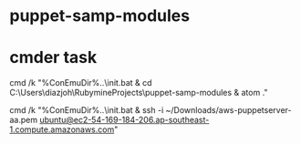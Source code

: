 # puppet-samp-modules

# cmder task
cmd /k "%ConEmuDir%\..\init.bat & cd C:\Users\diazjoh\RubymineProjects\puppet-samp-modules & atom ."

cmd /k "%ConEmuDir%\..\init.bat & ssh -i ~/Downloads/aws-puppetserver-aa.pem ubuntu@ec2-54-169-184-206.ap-southeast-1.compute.amazonaws.com"
